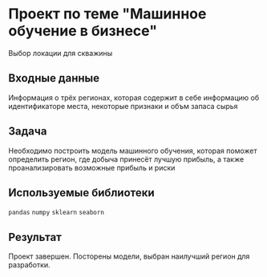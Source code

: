 # Проект по теме "Машинное обучение в бизнесе"
Выбор локации для скважины

## Входные данные
Информация о трёх регионах, которая содержит в себе информацию об идентификаторе места, некоторые признаки и объм запаса сырья

## Задача
Необходимо построить модель машинного обучения, которая поможет определить регион, где добыча принесёт лучшую прибыль, а также проанализировать возможные прибыль и риски

## Используемые библиотеки
`pandas` `numpy` `sklearn` `seaborn` 


## Результат
Проект завершен. Посторены модели, выбран наилучший регион для разработки.
